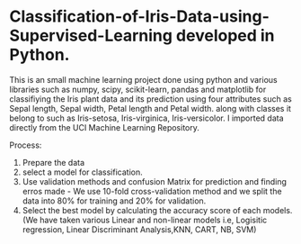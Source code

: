 # Classification-of-Iris-Data-using-Supervised-Learning developed in Python.




This is an small machine learning project done using python and various libraries such as numpy, scipy, scikit-learn, pandas and matplotlib 
for classifiying the Iris plant data and its prediction using four attributes such as Sepal length, Sepal width, Petal length and Petal width. 
along with classes it belong to such as Iris-setosa, Iris-virginica, Iris-versicolor. I imported data directly from the UCI Machine Learning Repository. 

Process:

1. Prepare the data
2. select a model for classification.
3. Use validation methods and confusion Matrix for prediction and finding erros made - We use 10-fold cross-validation method and we split the data into 80% for training and 20% for validation.
4. Select the best model by calculating the accuracy score of each models.(We have taken various Linear and non-linear models i.e, Logisitic regression, Linear Discriminant Analysis,KNN, CART, NB, SVM)

